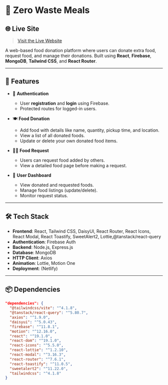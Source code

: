 # 🍱 Zero Waste Meals

## 🌐 Live Site

> [Visit the Live Website](https://your-live-link.com)

A web-based food donation platform where users can donate extra food, request food, and manage their donations. Built using **React**, **Firebase**, **MongoDB**, **Tailwind CSS**, and **React Router**.

---

## 🚀 Features

- 🔐 **Authentication**
  - User **registration** and **login** using Firebase.
  - Protected routes for logged-in users.

- 🍽️ **Food Donation**
  - Add food with details like name, quantity, pickup time, and location.
  - View a list of all donated foods.
  - Update or delete your own donated food items.

- 🙋‍♂️ **Food Request**
  - Users can request food added by others.
  - View a detailed food page before making a request.

- 👤 **User Dashboard**
  - View donated and requested foods.
  - Manage food listings (update/delete).
  - Monitor request status.

---

## 🛠️ Tech Stack

- **Frontend**: React, Tailwind CSS, DaisyUI, React Router, React Icons, React Modal, React Toastify, SweetAlert2, Lottie,@tanstack/react-query
- **Authentication**: Firebase Auth
- **Backend**: Node.js, Express.js
- **Database**: MongoDB
- **HTTP Client**: Axios
- **Animation**: Lottie, Motion One
- **Deployment**: (Netlify)

---

## 📦 Dependencies

```json
"dependencies": {
  "@tailwindcss/vite": "^4.1.8",
  "@tanstack/react-query": "^5.80.7",
  "axios": "^1.9.0",
  "daisyui": "^5.0.43",
  "firebase": "^11.8.1",
  "motion": "^12.16.0",
  "react": "^19.1.0",
  "react-dom": "^19.1.0",
  "react-icons": "^5.5.0",
  "react-lottie": "^1.2.10",
  "react-modal": "^3.16.3",
  "react-router": "^7.6.1",
  "react-toastify": "^11.0.5",
  "sweetalert2": "^11.22.0",
  "tailwindcss": "^4.1.8"
}
